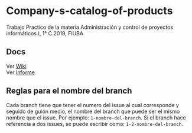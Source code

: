# Company-s-catalog-of-products
Trabajo Practico de la materia Administración y control de proyectos informáticos I, 1° C 2019, FIUBA

## Docs

Ver [Wiki](https://github.com/BlancoSebastianEzequiel/Company-s-catalog-of-products/wiki)  
Ver [Informe](https://drive.google.com/drive/folders/1M9ZmT538Ho9XdLRL2vhmbgjJW52VIMfn)

## Reglas para el nombre del branch

Cada branch tiene que tener el numero del issue al cual corresponde y seguido de
guión medio, el nombre del branch que puede ser el mismo nombre que el issue. Por 
ejemplo: ```1-nombre-del-branch```. Si el branch hace referencia a dos issues,
se puede escribir como: ```1-2-nombre-del-branch```.
